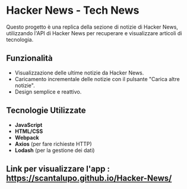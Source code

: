 
# Hacker News - Tech News

Questo progetto è una replica della sezione di notizie di Hacker News, utilizzando l'API di Hacker News per recuperare e visualizzare articoli di tecnologia. 

## Funzionalità

- Visualizzazione delle ultime notizie da Hacker News.
- Caricamento incrementale delle notizie con il pulsante "Carica altre notizie".
- Design semplice e reattivo.

## Tecnologie Utilizzate

- **JavaScript**
- **HTML/CSS**
- **Webpack**
- **Axios** (per fare richieste HTTP)
- **Lodash** (per la gestione dei dati)


## Link per visualizzare l'app : https://scantalupo.github.io/Hacker-News/

